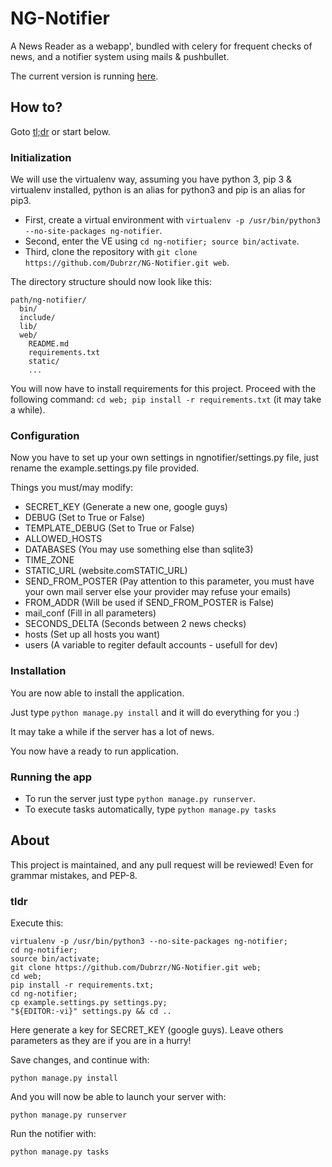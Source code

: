 # NG-Notifier
A News Reader as a webapp', bundled with celery for frequent checks of news, and a notifier system using mails &amp; pushbullet.

The current version is running [here](https://42portal.com/ng-notifier/).
 
## How to?

Goto [tl;dr](#tldr) or start below.

### Initialization

We will use the virtualenv way, assuming you have python 3, pip 3 & virtualenv installed, python is an alias for python3 and pip is an alias for pip3. 

* First, create a virtual environment with `virtualenv -p /usr/bin/python3 --no-site-packages ng-notifier`.
* Second, enter the VE using `cd ng-notifier; source bin/activate`.
* Third, clone the repository with `git clone https://github.com/Dubrzr/NG-Notifier.git web`.

The directory structure should now look like this:

```
path/ng-notifier/
  bin/
  include/
  lib/
  web/
    README.md
    requirements.txt
    static/
    ...
```

You will now have to install requirements for this project. Proceed with the
following command: `cd web; pip install -r requirements.txt` (it may take a while).

### Configuration

Now you have to set up your own settings in ngnotifier/settings.py file, just rename the example.settings.py file provided.

Things you must/may modify:

* SECRET_KEY (Generate a new one, google guys)
* DEBUG (Set to True or False)
* TEMPLATE_DEBUG (Set to True or False)
* ALLOWED_HOSTS
* DATABASES (You may use something else than sqlite3)
* TIME_ZONE
* STATIC_URL (website.comSTATIC_URL)
* SEND_FROM_POSTER (Pay attention to this parameter, you must have your own
  mail server else your provider may refuse your emails)
* FROM_ADDR (Will be used if SEND_FROM_POSTER is False)
* mail_conf (Fill in all parameters)
* SECONDS_DELTA (Seconds between 2 news checks)
* hosts (Set up all hosts you want)
* users (A variable to regiter default accounts - usefull for dev)

### Installation

You are now able to install the application.

Just type `python manage.py install` and it will do everything for you :)

It may take a while if the server has a lot of news.

You now have a ready to run application.

### Running the app

* To run the server just type `python manage.py runserver`.
* To execute tasks automatically, type `python manage.py tasks`

## About

This project is maintained, and any pull request will be reviewed! Even for
grammar mistakes, and PEP-8.



### tldr

Execute this:

```
virtualenv -p /usr/bin/python3 --no-site-packages ng-notifier;
cd ng-notifier;
source bin/activate;
git clone https://github.com/Dubrzr/NG-Notifier.git web;
cd web;
pip install -r requirements.txt;
cd ng-notifier;
cp example.settings.py settings.py;
"${EDITOR:-vi}" settings.py && cd ..
```

Here generate a key for SECRET_KEY (google guys).
Leave others parameters as they are if you are in a hurry!

Save changes, and continue with:

```
python manage.py install
```

And you will now be able to launch your server with:

```
python manage.py runserver
```

Run the notifier with:

```
python manage.py tasks
```

